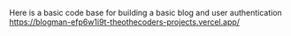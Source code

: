Here is a basic code base for building a basic blog and user authentication
https://blogman-efp6w1i9t-theothecoders-projects.vercel.app/
